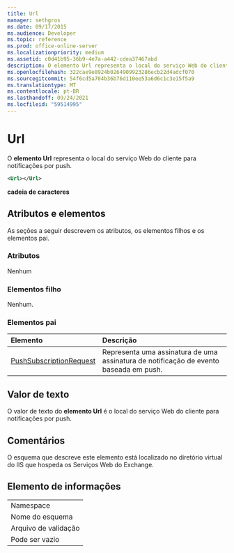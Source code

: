 ```yaml
---
title: Url
manager: sethgros
ms.date: 09/17/2015
ms.audience: Developer
ms.topic: reference
ms.prod: office-online-server
ms.localizationpriority: medium
ms.assetid: c0d41b95-36b9-4e7a-a442-cdea37467abd
description: O elemento Url representa o local do serviço Web do cliente para notificações por push.
ms.openlocfilehash: 322cae9e8924b0264909923286ecb22d4adcf070
ms.sourcegitcommit: 54f6cd5a704b36b76d110ee53a6d6c1c3e15f5a9
ms.translationtype: MT
ms.contentlocale: pt-BR
ms.lasthandoff: 09/24/2021
ms.locfileid: "59514995"
---
```

# <a name="url"></a>Url

O **elemento Url** representa o local do serviço Web do cliente para notificações por push. 
  
```XML
<Url></Url>
```

 **cadeia de caracteres**
## <a name="attributes-and-elements"></a>Atributos e elementos

As seções a seguir descrevem os atributos, os elementos filhos e os elementos pai.
  
### <a name="attributes"></a>Atributos

Nenhum
  
### <a name="child-elements"></a>Elementos filho

Nenhum.
  
### <a name="parent-elements"></a>Elementos pai

|**Elemento**|**Descrição**|
|:-----|:-----|
|[PushSubscriptionRequest](pushsubscriptionrequest.md) <br/> |Representa uma assinatura de uma assinatura de notificação de evento baseada em push.  <br/> |
   
## <a name="text-value"></a>Valor de texto

O valor de texto do **elemento Url** é o local do serviço Web do cliente para notificações por push. 
  
## <a name="remarks"></a>Comentários

O esquema que descreve este elemento está localizado no diretório virtual do IIS que hospeda os Serviços Web do Exchange.
  
## <a name="element-information"></a>Elemento de informações

||
|:-----|
|Namespace  <br/> |
|Nome do esquema  <br/> |
|Arquivo de validação  <br/> |
|Pode ser vazio  <br/> |
   

